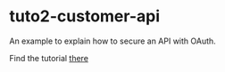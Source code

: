tuto2-customer-api
==================

An example to explain how to secure an API with OAuth.

Find the tutorial [there](blog.ajouve.com/symfony2/oauth2/microservice/2015/12/19/oauth-microservice-symfony.html) 
